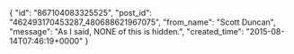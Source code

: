  {
   "id": "867104083325525",
   "post_id": "462493170453287_480688621967075",
   "from_name": "Scott Duncan",
   "message": "As I said, NONE of this is hidden.",
   "created_time": "2015-08-14T07:46:19+0000"
 }
